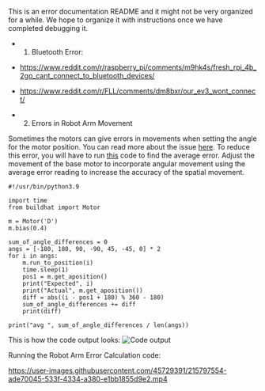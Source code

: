 This is an error documentation README and it might not be very organized for a while. We hope to organize it with instructions once we have completed debugging it.

- 1. Bluetooth Error:
- https://www.reddit.com/r/raspberry_pi/comments/m9hk4s/fresh_rpi_4b_2go_cant_connect_to_bluetooth_devices/
- https://www.reddit.com/r/FLL/comments/dm8bxr/our_ev3_wont_connect/

- 2. Errors in Robot Arm Movement

Sometimes the motors can give errors in movements when setting the angle for the motor position. You can read more about the issue [here](https://github.com/RaspberryPiFoundation/python-build-hat/issues/179). To reduce this error, you will have to run [this](https://github.com/dhruvsheth-ai/Gelare/blob/main/software/Mindstorms_discrete/motor-diff.py) code to find the average error. Adjust the movement of the base motor to incorporate angular movement using the average error reading to increase the accuracy of the spatial movement.

```
#!/usr/bin/python3.9

import time
from buildhat import Motor

m = Motor('D')
m.bias(0.4)

sum_of_angle_differences = 0
angs = [-180, 180, 90, -90, 45, -45, 0] * 2
for i in angs:
    m.run_to_position(i)
    time.sleep(1)
    pos1 = m.get_aposition()
    print("Expected", i)
    print("Actual", m.get_aposition())
    diff = abs((i - pos1 + 180) % 360 - 180)
    sum_of_angle_differences += diff
    print(diff)

print("avg ", sum_of_angle_differences / len(angs))
```

This is how the code output looks:
![Code output](https://user-images.githubusercontent.com/45729391/215796317-4d2e4562-81d3-41d9-9690-a899bf3aecbd.jpeg)

Running the Robot Arm Error Calculation code:

https://user-images.githubusercontent.com/45729391/215797554-ade70045-533f-4334-a380-e1bb1855d9e2.mp4


